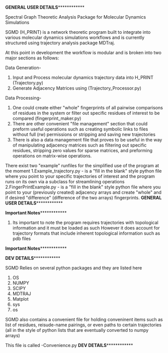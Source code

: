 
************************************GENERAL USER DETAILS************************************************

Spectral Graph Theoretic Analysis Package for Molecular Dynamics Simulations


SGMD (H_PRINT) is a network theoretic program built to integrate into various molecular dynamics simulations workflows and is currently structured using trajectory
analysis package MDTraj.


At this point in development the workflow is modular and is broken into two major sections as follows:

Data Generation-

1. Input and Process molecular dynamics trajectory data into H_PRINT (Trajectory.py)
2. Generate Adjacency Matrices using (Trajectory_Processor.py)

Data Processing-

1. One could create either "whole" fingerprints of all pairwise comparisons of residues in the system or filter out specific residues of interest to be compared (fingerprint_maker.py)
2. There are other convenient "file management" section that could preform useful operations such as creating symbolic links to files without full (rw) permissions or stripping and saving new trajectories
3. There is also a data management file that proves to be useful in the way of manipulating adjacency matrices such as filtering out specific residues, stripping zero values for sparse matrices,
   and preforming operations on matrix-wise operations.

There exist two "example" runfiles for the simplified use of the program at the moment
1.Example_trajectory.py - is a "fill in the blank" style python file where you point to your specific trajectories of interest and the program runs on its own via a subclass for streamlining operations
2.FingerPrintExample.py - is a "fill in the blank" style python file where you point to your (previously created) adjacency arrays and create "whole" and if desired "difference" (difference of the two arrays) fingerprints.
************************************GENERAL USER DETAILS************************************************

************************************Important Notes************************************************
1. Its important to note the program requires trajectories with topological information and it must be loaded as such
However it does account for trajectory formats that include inherent topological information such as pdb files



************************************Important Notes************************************************

************************************DEV DETAILS************************************************

SGMD Relies on several python packages and they are listed here

1. OS
2. NUMPY
3. SCIPY
4. MDTRAJ
5. Matplot
6. sys
7. os

SGMD also contains a convenient file for holding conveninent items such as list of residues, reisude-name pairings, or even paths to certain trajectories
(all in the style of python lists that are eventually converted to numpy arrays)

This file is called
-Convenience.py
************************************DEV DETAILS************************************************

